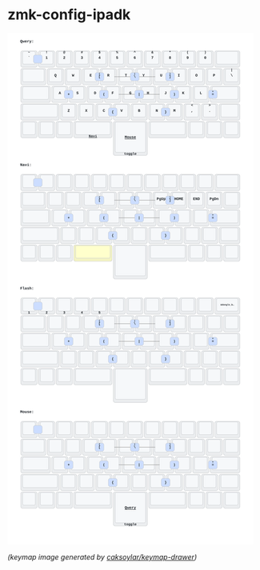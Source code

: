 # zmk-config-ipadk


<img src="keymap-drawer/ipadk.svg" >

_(keymap image generated by [caksoylar/keymap-drawer](https://github.com/caksoylar/keymap-drawer))_

